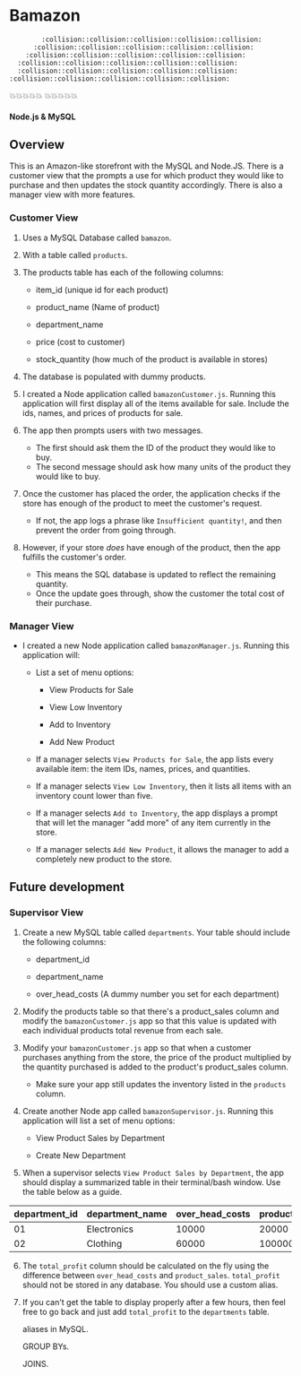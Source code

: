 # Bamazon
            :collision::collision::collision::collision::collision:
          :collision::collision::collision::collision::collision:
        :collision::collision::collision::collision::collision:
      :collision::collision::collision::collision::collision:
      :collision::collision::collision::collision::collision:
    :collision::collision::collision::collision::collision:
  :collision::collision::collision::collision::collision:
:collision::collision::collision::collision::collision:

#### Node.js & MySQL

## Overview

This is an Amazon-like storefront with the MySQL and Node.JS. There is a customer view that the prompts a use for which product they would like to purchase and then updates the stock quantity accordingly.  There is also a manager view with more features.  


### Customer View

1. Uses a MySQL Database called `bamazon`.

2. With a table called `products`.

3. The products table has each of the following columns:

   * item_id (unique id for each product)

   * product_name (Name of product)

   * department_name

   * price (cost to customer)

   * stock_quantity (how much of the product is available in stores)

4. The database is populated with dummy products.  

5. I created a Node application called `bamazonCustomer.js`. Running this application will first display all of the items available for sale. Include the ids, names, and prices of products for sale.

6. The app then prompts users with two messages.

   * The first should ask them the ID of the product they would like to buy.
   * The second message should ask how many units of the product they would like to buy.

7. Once the customer has placed the order, the application checks if the store has enough of the product to meet the customer's request.

   * If not, the app logs a phrase like `Insufficient quantity!`, and then prevent the order from going through.

8. However, if your store _does_ have enough of the product, then the app fulfills the customer's order.
   * This means the SQL database is updated to reflect the remaining quantity.
   * Once the update goes through, show the customer the total cost of their purchase.

### Manager View

* I created a new Node application called `bamazonManager.js`. Running this application will:

  * List a set of menu options:

    * View Products for Sale

    * View Low Inventory

    * Add to Inventory

    * Add New Product

  * If a manager selects `View Products for Sale`, the app lists every available item: the item IDs, names, prices, and quantities.

  * If a manager selects `View Low Inventory`, then it lists all items with an inventory count lower than five.

  * If a manager selects `Add to Inventory`, the app displays a prompt that will let the manager "add more" of any item currently in the store.

  * If a manager selects `Add New Product`, it allows the manager to add a completely new product to the store.


## Future development

### Supervisor View

1. Create a new MySQL table called `departments`. Your table should include the following columns:

   * department_id

   * department_name

   * over_head_costs (A dummy number you set for each department)

2. Modify the products table so that there's a product_sales column and modify the `bamazonCustomer.js` app so that this value is updated with each individual products total revenue from each sale.

3. Modify your `bamazonCustomer.js` app so that when a customer purchases anything from the store, the price of the product multiplied by the quantity purchased is added to the product's product_sales column.

   * Make sure your app still updates the inventory listed in the `products` column.

4. Create another Node app called `bamazonSupervisor.js`. Running this application will list a set of menu options:

   * View Product Sales by Department

   * Create New Department

5. When a supervisor selects `View Product Sales by Department`, the app should display a summarized table in their terminal/bash window. Use the table below as a guide.

| department_id | department_name | over_head_costs | product_sales | total_profit |
| ------------- | --------------- | --------------- | ------------- | ------------ |
| 01            | Electronics     | 10000           | 20000         | 10000        |
| 02            | Clothing        | 60000           | 100000        | 40000        |

6. The `total_profit` column should be calculated on the fly using the difference between `over_head_costs` and `product_sales`. `total_profit` should not be stored in any database. You should use a custom alias.

7. If you can't get the table to display properly after a few hours, then feel free to go back and just add `total_profit` to the `departments` table.

   aliases in MySQL.

   GROUP BYs.

   JOINS.
